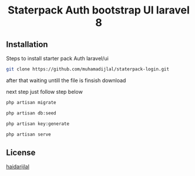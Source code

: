 # <p align="center">Staterpack Auth bootstrap UI laravel 8</p>
## Installation
Steps to install starter pack Auth laravel/ui

```bash
git clone https://github.com/muhamadijlal/staterpack-login.git
```
after that waiting untill the file is finsish download

next step just follow step below

```python
php artisan migrate

php artisan db:seed

php artisan key:generate

php artisan serve
```
## License
[haidarijlal](https://github.com/muhamadijlal/)
